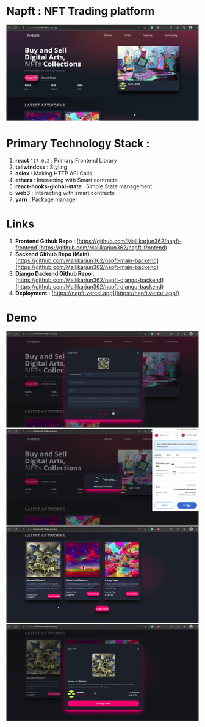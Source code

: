 # Napft : NFT Trading platform
![Demo](./screenshots/1_landing_page.jpg)

# Primary Technology Stack :
1. **react** `^17.0.2` : Primary Frontend Library
1. **tailwindcss** : Styling
1. **asiox** : Making HTTP API Calls
1. **ethers** : Interacting with Smart contracts
1. **react-hooks-global-state** : Simple State management
1. **web3** : Interacting with smart contracts
1. **yarn** : Package manager

# Links
1. **Frontend Github Repo** : [https://github.com/Mallikarjun362/napft-frontend](https://github.com/Mallikarjun362/napft-frontend)
1. **Backend Github Repo (Main)** : [https://github.com/Mallikarjun362/napft-main-backend](https://github.com/Mallikarjun362/napft-main-backend)
1. **Django Dackend Github Repo** : [https://github.com/Mallikarjun362/napft-django-backend](https://github.com/Mallikarjun362/napft-django-backend)
1. **Deployment** : [https://napft.vercel.app](https://napft.vercel.app/)

# Demo
![Demo](./screenshots/2_nft_creation.png)
![Demo](./screenshots/3_transaction.png)
![Demo](./screenshots/4_market_place.png)
![Demo](./screenshots/5_nft_details.png)